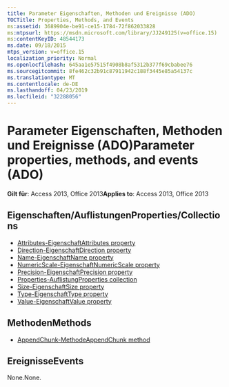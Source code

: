 ```yaml
---
title: Parameter Eigenschaften, Methoden und Ereignisse (ADO)
TOCTitle: Properties, Methods, and Events
ms:assetid: 3689904e-be91-ce15-1784-72f862033828
ms:mtpsurl: https://msdn.microsoft.com/library/JJ249125(v=office.15)
ms:contentKeyID: 48544173
ms.date: 09/18/2015
mtps_version: v=office.15
localization_priority: Normal
ms.openlocfilehash: 645aa1e57515f4908b8af5312b377f69cbabee76
ms.sourcegitcommit: 8fe462c32b91c87911942c188f3445e85a54137c
ms.translationtype: MT
ms.contentlocale: de-DE
ms.lasthandoff: 04/23/2019
ms.locfileid: "32288056"
---
```

# <a name="parameter-properties-methods-and-events-ado"></a><span data-ttu-id="18cd9-102">Parameter Eigenschaften, Methoden und Ereignisse (ADO)</span><span class="sxs-lookup"><span data-stu-id="18cd9-102">Parameter properties, methods, and events (ADO)</span></span>

<span data-ttu-id="18cd9-103">**Gilt für**: Access 2013, Office 2013</span><span class="sxs-lookup"><span data-stu-id="18cd9-103">**Applies to**: Access 2013, Office 2013</span></span>

## <a name="propertiescollections"></a><span data-ttu-id="18cd9-104">Eigenschaften/Auflistungen</span><span class="sxs-lookup"><span data-stu-id="18cd9-104">Properties/Collections</span></span>

- [<span data-ttu-id="18cd9-105">Attributes-Eigenschaft</span><span class="sxs-lookup"><span data-stu-id="18cd9-105">Attributes property</span></span>](attributes-property-ado.md)
- [<span data-ttu-id="18cd9-106">Direction-Eigenschaft</span><span class="sxs-lookup"><span data-stu-id="18cd9-106">Direction property</span></span>](direction-property-ado.md)
- [<span data-ttu-id="18cd9-107">Name-Eigenschaft</span><span class="sxs-lookup"><span data-stu-id="18cd9-107">Name property</span></span>](name-property-ado.md)
- [<span data-ttu-id="18cd9-108">NumericScale-Eigenschaft</span><span class="sxs-lookup"><span data-stu-id="18cd9-108">NumericScale property</span></span>](numericscale-property-ado.md)
- [<span data-ttu-id="18cd9-109">Precision-Eigenschaft</span><span class="sxs-lookup"><span data-stu-id="18cd9-109">Precision property</span></span>](precision-property-ado.md)
- [<span data-ttu-id="18cd9-110">Properties-Auflistung</span><span class="sxs-lookup"><span data-stu-id="18cd9-110">Properties collection</span></span>](properties-collection-ado.md)
- [<span data-ttu-id="18cd9-111">Size-Eigenschaft</span><span class="sxs-lookup"><span data-stu-id="18cd9-111">Size property</span></span>](size-property-ado.md)
- [<span data-ttu-id="18cd9-112">Type-Eigenschaft</span><span class="sxs-lookup"><span data-stu-id="18cd9-112">Type property</span></span>](type-property-ado.md)
- [<span data-ttu-id="18cd9-113">Value-Eigenschaft</span><span class="sxs-lookup"><span data-stu-id="18cd9-113">Value property</span></span>](value-property-ado.md)


## <a name="methods"></a><span data-ttu-id="18cd9-114">Methoden</span><span class="sxs-lookup"><span data-stu-id="18cd9-114">Methods</span></span>

- [<span data-ttu-id="18cd9-115">AppendChunk-Methode</span><span class="sxs-lookup"><span data-stu-id="18cd9-115">AppendChunk method</span></span>](appendchunk-method-ado.md)

## <a name="events"></a><span data-ttu-id="18cd9-116">Ereignisse</span><span class="sxs-lookup"><span data-stu-id="18cd9-116">Events</span></span>

<span data-ttu-id="18cd9-117">None.</span><span class="sxs-lookup"><span data-stu-id="18cd9-117">None.</span></span>

